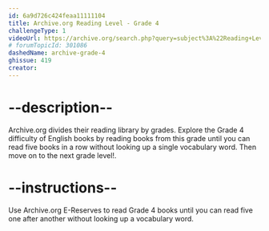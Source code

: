 ```yaml
---
id: 6a9d726c424feaa11111104
title: Archive.org Reading Level - Grade 4
challengeType: 1
videoUrl: https://archive.org/search.php?query=subject%3A%22Reading+Level-Grade+4%22
# forumTopicId: 301086
dashedName: archive-grade-4
ghissue: 419
creator: 
---
```


# --description--

Archive.org divides their reading library by grades. Explore the Grade 4 difficulty of English books by reading books from this grade until you can read five books in a row without looking up a single vocabulary word. Then move on to the next grade level!.

# --instructions--

Use Archive.org E-Reserves to read Grade 4 books until you can read five one after another without looking up a vocabulary word. 